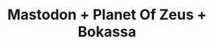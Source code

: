 ---
layout: post
category: concert
title: Mastodon + Planet Of Zeus + Bokassa
artists: 
- Mastodon
- Planet Of Zeus
- Bokassa
place: 
- Salle Pleyel
country: France
city: Paris
---